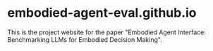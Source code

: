 # embodied-agent-eval.github.io
This is the project website for the paper "Embodied Agent Interface: Benchmarking LLMs for Embodied Decision Making".
